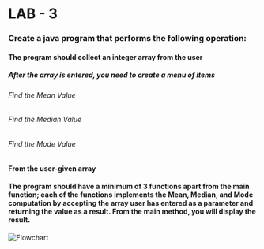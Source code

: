 # LAB - 3

### Create a java program that performs the following operation:
#### The program should collect an integer array from the user
##### After the array is entered, you need to create a menu of items
###### Find the Mean Value
###### Find the Median Value
###### Find the Mode Value
#### From the user-given array
#### The program should have a minimum of 3 functions apart from the main function; each of the functions implements the Mean, Median, and Mode computation by accepting the array user has entered as a parameter and returning the value as a result. From the main method, you will display the result.

![Flowchart](https://user-images.githubusercontent.com/75930738/218948672-1b8922af-b3c0-44b9-aa88-3581462ca0bb.png)

